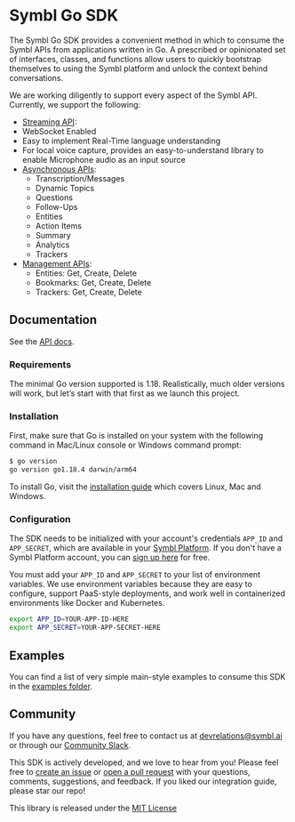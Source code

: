 # Symbl Go SDK

The Symbl Go SDK provides a convenient method in which to consume the Symbl APIs from applications written in Go. A prescribed or opinionated set of interfaces, classes, and functions allow users to quickly bootstrap themselves to using the Symbl platform and unlock the context behind conversations. 

We are working diligently to support every aspect of the Symbl API. Currently, we support the following:
 - [Streaming API][streaming_api-docs]:
  - WebSocket Enabled
  - Easy to implement Real-Time language understanding
  - For local voice capture, provides an easy-to-understand library to enable Microphone audio as an input source
- [Asynchronous APIs][async_api-docs]:
  - Transcription/Messages
  - Dynamic Topics
  - Questions
  - Follow-Ups
  - Entities
  - Action Items
  - Summary
  - Analytics
  - Trackers
- [Management APIs][management_api-docs]:
  - Entities: Get, Create, Delete
  - Bookmarks: Get, Create, Delete
  - Trackers: Get, Create, Delete

## Documentation

See the [API docs][symbl-docs].

### Requirements

The minimal Go version supported is 1.18. Realistically, much older versions will work, but let’s start with that first as we launch this project.

### Installation

First, make sure that Go is installed on your system with the following command in Mac/Linux console or Windows command prompt:

```sh
$ go version
go version go1.18.4 darwin/arm64
```

To install Go, visit the [installation guide](https://go.dev/doc/install) which covers Linux, Mac and Windows.

### Configuration

The SDK needs to be initialized with your account's credentials `APP_ID` and `APP_SECRET`, which are available in your [Symbl Platform][api-keys]. If you don't have a Symbl Platform account, you can [sign up here][symbl_signup] for free.

You must add your `APP_ID` and `APP_SECRET` to your list of environment variables. We use environment variables because they are easy to configure, support PaaS-style deployments, and work well in containerized environments like Docker and Kubernetes.

```sh
export APP_ID=YOUR-APP-ID-HERE
export APP_SECRET=YOUR-APP-SECRET-HERE
```

## Examples

You can find a list of very simple main-style examples to consume this SDK in the [examples folder][examples-folder].

## Community

If you have any questions, feel free to contact us at devrelations@symbl.ai or through our [Community Slack][slack].

This SDK is actively developed, and we love to hear from you! Please feel free to [create an issue][issues] or [open a pull request][pulls] with your questions, comments, suggestions, and feedback. If you liked our integration guide, please star our repo!

This library is released under the [MIT License][license]


[api-keys]: https://platform.symbl.ai/#/login
[symbl-docs]: https://docs.symbl.ai/docs
[streaming_api-docs]: https://docs.symbl.ai/docs/streaming-api
[async_api-docs]: https://docs.symbl.ai/docs/async-api
[management_api-docs]: https://docs.symbl.ai/docs/management-api
[symbl_signup]: https://platform.symbl.ai/signup?utm_source=symbl&utm_medium=blog&utm_campaign=devrel&_ga=2.226597914.683175584.1662998385-1953371422.1659457591&_gl=1*mm3foy*_ga*MTk1MzM3MTQyMi4xNjU5NDU3NTkx*_ga_FN4MP7CES4*MTY2MzEwNDQyNi44Mi4xLjE2NjMxMDQ0MzcuMC4wLjA.
[examples-folder]: examples/
[issues]: https://github.com/dvonthenen/symbl-go-sdk/issues
[pulls]: https://github.com/dvonthenen/symbl-go-sdk/pulls
[license]: LICENSE
[slack]: https://join.slack.com/t/symbldotai/shared_invite/zt-4sic2s11-D3x496pll8UHSJ89cm78CA
